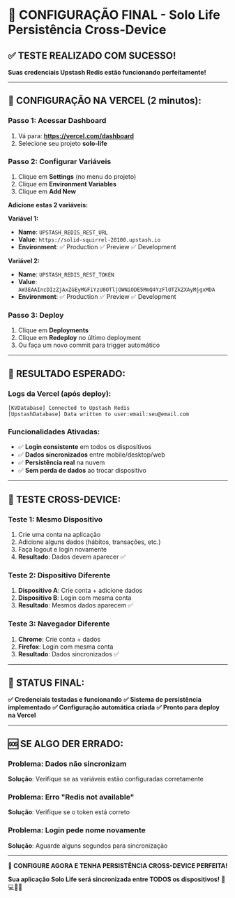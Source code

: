 # 🎉 CONFIGURAÇÃO FINAL - Solo Life Persistência Cross-Device

## ✅ TESTE REALIZADO COM SUCESSO!
**Suas credenciais Upstash Redis estão funcionando perfeitamente!**

---

## 🚀 CONFIGURAÇÃO NA VERCEL (2 minutos):

### **Passo 1: Acessar Dashboard**
1. Vá para: **https://vercel.com/dashboard**
2. Selecione seu projeto **solo-life**

### **Passo 2: Configurar Variáveis**
1. Clique em **Settings** (no menu do projeto)
2. Clique em **Environment Variables**
3. Clique em **Add New**

**Adicione estas 2 variáveis:**

**Variável 1:**
- **Name**: `UPSTASH_REDIS_REST_URL`
- **Value**: `https://solid-squirrel-28100.upstash.io`
- **Environment**: ✅ Production ✅ Preview ✅ Development

**Variável 2:**
- **Name**: `UPSTASH_REDIS_REST_TOKEN`
- **Value**: `AW3EAAIncDIzZjAxZGEyMGFiYzU0OTljOWNiODE5MmQ4YzFlOTZkZXAyMjgxMDA`
- **Environment**: ✅ Production ✅ Preview ✅ Development

### **Passo 3: Deploy**
1. Clique em **Deployments**
2. Clique em **Redeploy** no último deployment
3. Ou faça um novo commit para trigger automático

---

## 🎯 RESULTADO ESPERADO:

### **Logs da Vercel (após deploy):**
```
[KVDatabase] Connected to Upstash Redis
[UpstashDatabase] Data written to user:email:seu@email.com
```

### **Funcionalidades Ativadas:**
- ✅ **Login consistente** em todos os dispositivos
- ✅ **Dados sincronizados** entre mobile/desktop/web
- ✅ **Persistência real** na nuvem
- ✅ **Sem perda de dados** ao trocar dispositivo

---

## 🧪 TESTE CROSS-DEVICE:

### **Teste 1: Mesmo Dispositivo**
1. Crie uma conta na aplicação
2. Adicione alguns dados (hábitos, transações, etc.)
3. Faça logout e login novamente
4. **Resultado**: Dados devem aparecer ✅

### **Teste 2: Dispositivo Diferente**
1. **Dispositivo A**: Crie conta + adicione dados
2. **Dispositivo B**: Login com mesma conta
3. **Resultado**: Mesmos dados aparecem ✅

### **Teste 3: Navegador Diferente**
1. **Chrome**: Crie conta + dados
2. **Firefox**: Login com mesma conta
3. **Resultado**: Dados sincronizados ✅

---

## 🎉 STATUS FINAL:

**✅ Credenciais testadas e funcionando**
**✅ Sistema de persistência implementado**
**✅ Configuração automática criada**
**✅ Pronto para deploy na Vercel**

---

## 🆘 SE ALGO DER ERRADO:

### **Problema**: Dados não sincronizam
**Solução**: Verifique se as variáveis estão configuradas corretamente

### **Problema**: Erro "Redis not available"
**Solução**: Verifique se o token está correto

### **Problema**: Login pede nome novamente
**Solução**: Aguarde alguns segundos para sincronização

---

**🚀 CONFIGURE AGORA E TENHA PERSISTÊNCIA CROSS-DEVICE PERFEITA!**

**Sua aplicação Solo Life será sincronizada entre TODOS os dispositivos!** 📱💻🌐✨
